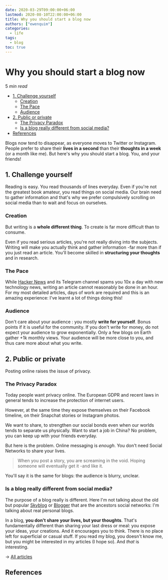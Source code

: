 ```yaml
---
date: 2020-03-29T09:00:00+06:00
lastmod: 2020-08-10T22:00:00+06:00
title: Why you should start a blog now
authors: ["ewenquim"]
categories:
  - life
tags:
  - blog
toc: true
---
```


# Why you should start a blog now

5 _min read_

- [1. Challenge yourself](6-about-blogging.md#1-challenge-yourself)
  - [Creation](6-about-blogging.md#creation)
  - [The Pace](6-about-blogging.md#the-pace)
  - [Audience](6-about-blogging.md#audience)
- [2. Public or private](6-about-blogging.md#2-public-or-private)
  - [The Privacy Paradox](6-about-blogging.md#the-privacy-paradox)
  - [Is a blog really different from social media?](6-about-blogging.md#is-a-blog-really-different-from-social-media)
- [References](6-about-blogging.md#references)

Blogs now tend to disappear, as everyone moves to Twitter or Instagram. People prefer to share their **lives in a second** than their **thoughts in a week** (or a month like me). But here's why you should start a blog. You, and your friends!

## 1. Challenge yourself

Reading is easy. You read thousands of lines everyday. Even if you're not the greatest book amateur, you read things on social media. Our brain need to gather information and that's why we prefer compulsively scrolling on social media than to wait and focus on ourselves.

### Creation

But writing is a **whole different thing**. To create is far more difficult than to consume.

Even if you read serious articles, you're not really diving into the subjects. Writing will make you actually think and gather information -far more than if you just read an article. You'll become skilled in **structuring your thoughts** and in research.

### The Pace

While [Hacker News](https://news.ycombinator.com/) and its Telegram channel spams you 10x a day with new technology news, writing an article cannot reasonably be done in an hour. For my most detailed articles, days of work are required and this is an amazing experience: I've learnt a lot of things doing this!

### Audience

Don't care about your audience : you mostly **write for yourself**. Bonus points if it is useful for the community. If you don't write for money, do not expect your audience to grow exponentially. Only a few blogs on Earth gather +1k monthly views. Your audience will be more close to you, and thus care more about what you write.

## 2. Public or private

Posting online raises the issue of privacy.

### The Privacy Paradox

Today people want privacy online. The European GDPR and recent laws in general tends to increase the protection of internet users.

However, at the same time they expose themselves on their Facebook timeline, on their Snapchat stories or Instagram photos.

We want to share, to strengthen our social bonds even when our worlds tends to separate us physically. Want to start a job in China? No problem, you can keep up with your friends everyday.

But here is the problem. Online messaging is _enough_. You don't need Social Networks to share your lives.

> When you post a story, you are screaming in the void. Hoping someone will eventually get it -and like it.

You'll say it is the same for blogs: the audience is blurry, unclear.

### Is a blog really different from social media?

The purpose of a blog really is different. Here I'm not talking about the old but popular [Skyblog](https://skyrock.com/) or [Blogger](https://www.blogger.com/) that are the ancestors social networks: I'm talking about real personal blogs.

In a blog, **you don't share your lives, but your thoughts**. That's fundamentally different than sharing your last dress or meal: you expose your ideas, your creations. And it encourages you to think. There is no place left for superficial or casual stuff. If you read my blog, you doesn't know me, but you might be interested in my articles (I hope so). And _that_ is interesting.

→ [All articles]()

## References
